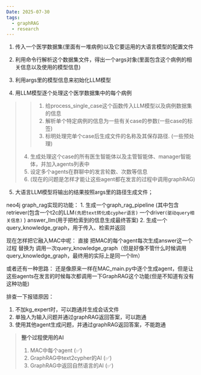 ```yaml
---
Date: 2025-07-30
tags:
  - graphRAG
  - research
---
```

1. 传入一个医学数据集(里面有一堆病例)以及它要运用的大语言模型的配置文件
2. 利用命令行解析这个数据集文件，得出一个args对象(里面包含这个病例的相关信息以及使用的模型信息)
3. 利用args里的模型信息来初始化LLM模型

4. 用LLM模型逐个处理这个医学数据集中的每个病例
  > > 1. 给process_single_case这个函数传入LLM模型以及病例数据集的信息
  > > 2. 解析单个特定病例的信息为一些有关case的参数(一些case的标签)
  > > 3. 标明处理完单个case后生成文件的名称及其保存路径. (一些预处理)
  > 4. 生成处理这个case的所有医生智能体以及主管智能体、manager智能体，并加入agents列表中
  > 5. 设定多个agents在群聊中的发言轮数、次数等信息
  > 6. (现在的问题是怎样才能让这些agent都在发言的过程中调用graphRAG)


 5. 大语言LLM模型将输出的结果按照args里的路径生成文件；




neo4j graph_rag实现的功能：
	1. 生成一个graph_rag_pipeline
		(其中包含
			retriever(包含一个t2c的LLM`(先把text转化成cypher语言)`
				        一个driver`(驱动query相关信息)`   )
		     answer_llm(用于把检索到的信息生成最终答案)
	2. 生成一个query_knowledge_graph，用于传入、检索并返回

现在怎样把它融入MAC中呢：
直接 把MAC的每个agent每次生成answer这一个过程 替换为 调用一次query_knowledge_graph（但是好像不管什么时候调用query_knowledge_graph，最终用的实际上是同一个llm）

或者还有一种思路：
还是像原来一样在MAC_main.py中逐个生成agent，但是让这些agents在发言的时候每次都调用一下GraphRAG这个功能(但是不知道有没有这种功能)


排查一下报错原因：
1. 不加kg_expert时，可以跑通并生成会话文件
2. 单独人为输入问题并通过graphRAG返回答案，可以跑通
3. 使用其他agent生成问题，并通过graphRAG返回答案，不能跑通

>**整个过程使用的AI**
> 1. MAC中每个agent (✅)
> 2. GraphRAG中text2cypher的AI (✅)
> 3. GraphRAG中返回自然语言的AI (✅)